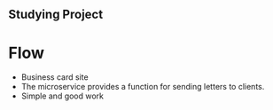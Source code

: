 ## **Studying Project**

# Flow

* Business card site
* The microservice provides a function for sending letters to clients.
* Simple and good work

